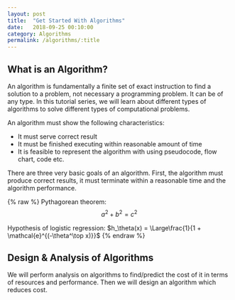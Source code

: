 ```yaml
---
layout: post
title:  "Get Started With Algorithms"
date:   2018-09-25 00:10:00
category: Algorithms
permalink: /algorithms/:title
---
```


## What is an Algorithm? ##
An algorithm is fundamentally a finite set of exact instruction to find a solution to a problem, not necessary a programming problem. It can be of any type. In this tutorial series, we will learn about different types of algorithms to solve different types of computational problems.

An algorithm must show the following characteristics:
+ It must serve correct result
+ It must be finished executing within reasonable amount of time
+ It is feasible to represent the algorithm with using pseudocode, flow chart, code etc.

There are three very basic goals of an algorithm. First, the algorithm must produce correct results, it must terminate within a reasonable time and the algorithm performance.

{% raw %}
Pythagorean theorem: 
$$a^2 + b^2 = c^2$$

Hypothesis of logistic regression:
$h_\theta(x) = \Large\frac{1}{1 + \mathcal{e}^{(-\theta^\top x)}}$
{% endraw %}

## Design & Analysis of Algorithms
We will perform analysis on algorithms to find/predict the cost of it in terms of resources and performance. Then we will design an algorithm which reduces cost.
